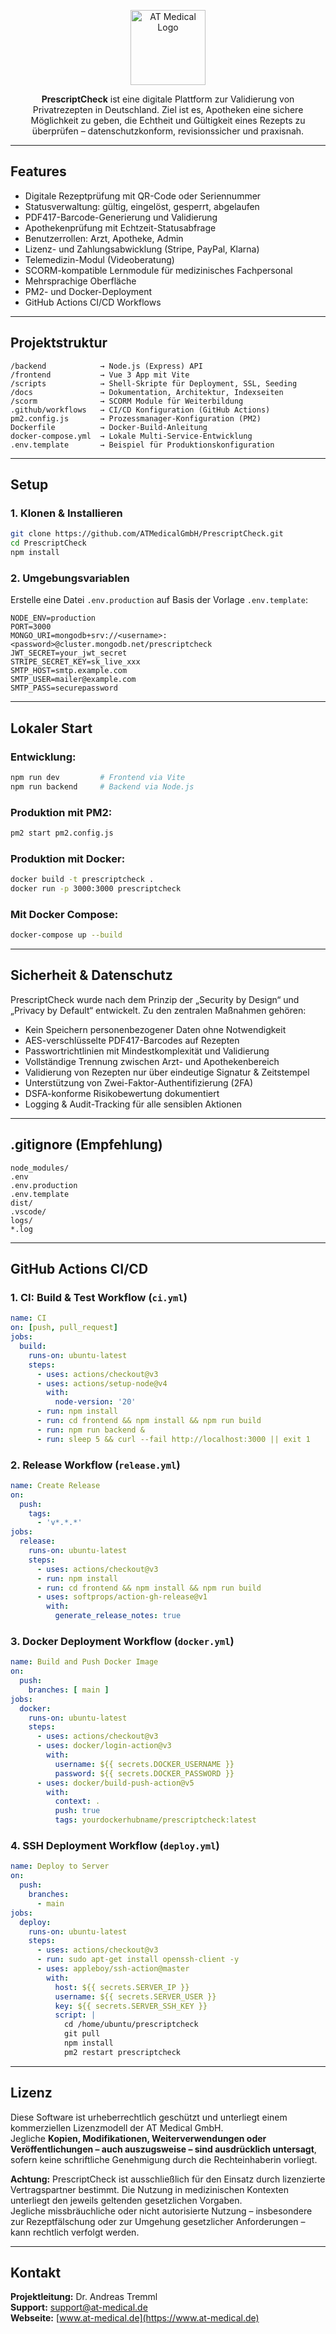 <p align="center">
  <img src="https://www.at-medical.de/logo.png" alt="AT Medical Logo" height="120">
</p>

<p align="center">
  <strong>PrescriptCheck</strong> ist eine digitale Plattform zur Validierung von Privatrezepten in Deutschland. Ziel ist es, Apotheken eine sichere Möglichkeit zu geben, die Echtheit und Gültigkeit eines Rezepts zu überprüfen – datenschutzkonform, revisionssicher und praxisnah.
</p>

---

## Features

- Digitale Rezeptprüfung mit QR-Code oder Seriennummer  
- Statusverwaltung: gültig, eingelöst, gesperrt, abgelaufen  
- PDF417-Barcode-Generierung und Validierung  
- Apothekenprüfung mit Echtzeit-Statusabfrage  
- Benutzerrollen: Arzt, Apotheke, Admin  
- Lizenz- und Zahlungsabwicklung (Stripe, PayPal, Klarna)  
- Telemedizin-Modul (Videoberatung)  
- SCORM-kompatible Lernmodule für medizinisches Fachpersonal  
- Mehrsprachige Oberfläche  
- PM2- und Docker-Deployment  
- GitHub Actions CI/CD Workflows  

---

## Projektstruktur

```
/backend            → Node.js (Express) API  
/frontend           → Vue 3 App mit Vite  
/scripts            → Shell-Skripte für Deployment, SSL, Seeding  
/docs               → Dokumentation, Architektur, Indexseiten  
/scorm              → SCORM Module für Weiterbildung  
.github/workflows   → CI/CD Konfiguration (GitHub Actions)  
pm2.config.js       → Prozessmanager-Konfiguration (PM2)  
Dockerfile          → Docker-Build-Anleitung  
docker-compose.yml  → Lokale Multi-Service-Entwicklung  
.env.template       → Beispiel für Produktionskonfiguration  
```

---

## Setup

### 1. Klonen & Installieren

```bash
git clone https://github.com/ATMedicalGmbH/PrescriptCheck.git
cd PrescriptCheck
npm install
```

### 2. Umgebungsvariablen

Erstelle eine Datei `.env.production` auf Basis der Vorlage `.env.template`:

```env
NODE_ENV=production
PORT=3000
MONGO_URI=mongodb+srv://<username>:<password>@cluster.mongodb.net/prescriptcheck
JWT_SECRET=your_jwt_secret
STRIPE_SECRET_KEY=sk_live_xxx
SMTP_HOST=smtp.example.com
SMTP_USER=mailer@example.com
SMTP_PASS=securepassword
```

---

## Lokaler Start

### Entwicklung:

```bash
npm run dev         # Frontend via Vite
npm run backend     # Backend via Node.js
```

### Produktion mit PM2:

```bash
pm2 start pm2.config.js
```

### Produktion mit Docker:

```bash
docker build -t prescriptcheck .
docker run -p 3000:3000 prescriptcheck
```

### Mit Docker Compose:

```bash
docker-compose up --build
```

---

## Sicherheit & Datenschutz

PrescriptCheck wurde nach dem Prinzip der „Security by Design“ und „Privacy by Default“ entwickelt. Zu den zentralen Maßnahmen gehören:

- Kein Speichern personenbezogener Daten ohne Notwendigkeit  
- AES-verschlüsselte PDF417-Barcodes auf Rezepten  
- Passwortrichtlinien mit Mindestkomplexität und Validierung  
- Vollständige Trennung zwischen Arzt- und Apothekenbereich  
- Validierung von Rezepten nur über eindeutige Signatur & Zeitstempel  
- Unterstützung von Zwei-Faktor-Authentifizierung (2FA)  
- DSFA-konforme Risikobewertung dokumentiert  
- Logging & Audit-Tracking für alle sensiblen Aktionen  

---

## .gitignore (Empfehlung)

```gitignore
node_modules/
.env
.env.production
.env.template
dist/
.vscode/
logs/
*.log
```

---

## GitHub Actions CI/CD

### 1. CI: Build & Test Workflow (`ci.yml`)

```yaml
name: CI
on: [push, pull_request]
jobs:
  build:
    runs-on: ubuntu-latest
    steps:
      - uses: actions/checkout@v3
      - uses: actions/setup-node@v4
        with:
          node-version: '20'
      - run: npm install
      - run: cd frontend && npm install && npm run build
      - run: npm run backend &
      - run: sleep 5 && curl --fail http://localhost:3000 || exit 1
```

### 2. Release Workflow (`release.yml`)

```yaml
name: Create Release
on:
  push:
    tags:
      - 'v*.*.*'
jobs:
  release:
    runs-on: ubuntu-latest
    steps:
      - uses: actions/checkout@v3
      - run: npm install
      - run: cd frontend && npm install && npm run build
      - uses: softprops/action-gh-release@v1
        with:
          generate_release_notes: true
```

### 3. Docker Deployment Workflow (`docker.yml`)

```yaml
name: Build and Push Docker Image
on:
  push:
    branches: [ main ]
jobs:
  docker:
    runs-on: ubuntu-latest
    steps:
      - uses: actions/checkout@v3
      - uses: docker/login-action@v3
        with:
          username: ${{ secrets.DOCKER_USERNAME }}
          password: ${{ secrets.DOCKER_PASSWORD }}
      - uses: docker/build-push-action@v5
        with:
          context: .
          push: true
          tags: yourdockerhubname/prescriptcheck:latest
```

### 4. SSH Deployment Workflow (`deploy.yml`)

```yaml
name: Deploy to Server
on:
  push:
    branches:
      - main
jobs:
  deploy:
    runs-on: ubuntu-latest
    steps:
      - uses: actions/checkout@v3
      - run: sudo apt-get install openssh-client -y
      - uses: appleboy/ssh-action@master
        with:
          host: ${{ secrets.SERVER_IP }}
          username: ${{ secrets.SERVER_USER }}
          key: ${{ secrets.SERVER_SSH_KEY }}
          script: |
            cd /home/ubuntu/prescriptcheck
            git pull
            npm install
            pm2 restart prescriptcheck
```

---

## Lizenz

Diese Software ist urheberrechtlich geschützt und unterliegt einem kommerziellen Lizenzmodell der AT Medical GmbH.  
Jegliche **Kopien, Modifikationen, Weiterverwendungen oder Veröffentlichungen – auch auszugsweise – sind ausdrücklich untersagt**, sofern keine schriftliche Genehmigung durch die Rechteinhaberin vorliegt.

**Achtung:** PrescriptCheck ist ausschließlich für den Einsatz durch lizenzierte Vertragspartner bestimmt. Die Nutzung in medizinischen Kontexten unterliegt den jeweils geltenden gesetzlichen Vorgaben.  
Jegliche missbräuchliche oder nicht autorisierte Nutzung – insbesondere zur Rezeptfälschung oder zur Umgehung gesetzlicher Anforderungen – kann rechtlich verfolgt werden.

---

## Kontakt

**Projektleitung:** Dr. Andreas Tremml  
**Support:** support@at-medical.de  
**Webseite:** [www.at-medical.de](https://www.at-medical.de)
